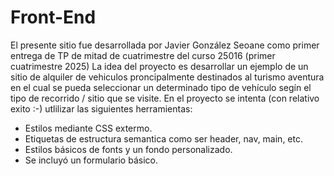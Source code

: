 # Front-End
El presente sitio fue desarrollada por Javier González Seoane como primer entrega de TP de mitad de cuatrimestre del curso 25016 (primer cuatrimestre 2025)
La idea del proyecto es desarrollar un ejemplo de un sitio de alquiler de vehiculos proncipalmente destinados al turismo aventura en el cual se pueda seleccionar 
un determinado tipo de vehículo segín el tipo de recorrido / sitio que se visite.
En el proyecto se intenta (con relativo exito :-) utlilizar las siguientes herramientas:
- Estilos mediante CSS extermo.
- Etiquetas de estructura semantica como ser header, nav, main, etc.
- Estilos básicos de fonts y un fondo personalizado.
- Se incluyó un formulario básico.
